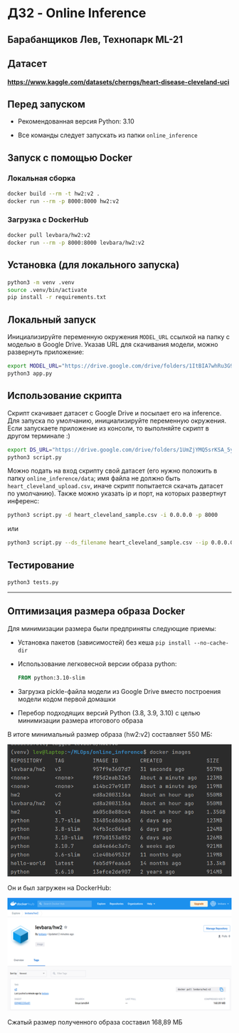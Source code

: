 # ДЗ2 - Online Inference

## Барабанщиков Лев, Технопарк ML-21

## Датасет

#### https://www.kaggle.com/datasets/cherngs/heart-disease-cleveland-uci

## Перед запуском

- Рекомендованная версия Python: 3.10

- Все команды следует запускать из папки `online_inference`

## Запуск с помощью Docker

### Локальная сборка

```bash
docker build --rm -t hw2:v2 .
docker run --rm -p 8000:8000 hw2:v2
```

### Загрузка с DockerHub

```bash
docker pull levbara/hw2:v2
docker run --rm -p 8000:8000 levbara/hw2:v2
```

## Установка (для локального запуска)

```bash
python3 -m venv .venv
source .venv/bin/activate
pip install -r requirements.txt
```

## Локальный запуск

Инициализируйте переменную окружения `MODEL_URL` ссылкой на папку с моделью в Google Drive. Указав URL для скачивания
модели, можно развернуть приложение:

```bash
export MODEL_URL="https://drive.google.com/drive/folders/1ItBIA7whRu3G9FHn3VObTdLNiCA-xy_V?usp=share_link"
python3 app.py
```

## Использование скрипта

Скрипт скачивает датасет с Google Drive и посылает его на inference. Для запуска по умолчанию, инициализируйте
переменную окружения. Если запускаете приложение из консоли, то выполняйте скрипт в другом терминале :)

```bash
export DS_URL="https://drive.google.com/drive/folders/1UmZjYMQ5srKSA_5yASab3w5S9UjKtXQy?usp=share_link"
python3 script.py
```

Можно подать на вход скрипту свой датасет (его нужно положить в папку `online_inference/data`; имя файла не должно быть `heart_cleveland_upload.csv`, иначе скрипт попытается скачать датасет по умолчанию). Также можно указать ip и порт, на которых развертнут инференс:

```bash
python3 script.py -d heart_cleveland_sample.csv -i 0.0.0.0 -p 8000
```

или

```bash
python3 script.py --ds_filename heart_cleveland_sample.csv --ip 0.0.0.0 --port 8000
```

## Тестирование

```bash
python3 tests.py
```

---

## Оптимизация размера образа Docker

Для минимизации размера были предприняты следующие приемы:

- Установка пакетов (зависимостей) без кеша `pip install --no-cache-dir`
- Использование легковесной версии образа python:

  ```dockerfile 
  FROM python:3.10-slim
  ```
- Загрузка pickle-файла модели из Google Drive вместо построения модели кодом первой домашки
- Перебор подходящих версий Python (3.8, 3.9, 3.10) с целью минимизации размера итогового образа

В итоге минимальный размер образа (hw2:v2) составляет 550 МБ:

![img.png](img/img.png)

Он и был загружен на DockerHub:

![img.png](img/img1.png)

Сжатый размер полученного образа составил 168,89 МБ